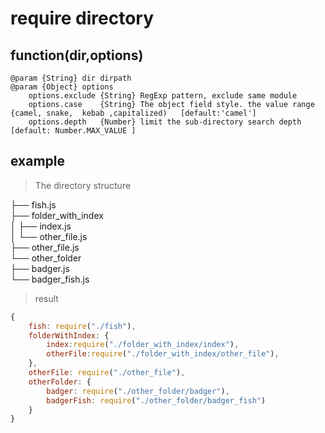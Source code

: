 #  require directory

## function(dir,options)

```
@param {String} dir dirpath
@param {Object} options 
    options.exclude {String} RegExp pattern, exclude same module  
    options.case    {String} The object field style. the value range {camel, snake,  kebab ,capitalized)   [default:'camel']
    options.depth   {Number} limit the sub-directory search depth    [default: Number.MAX_VALUE ]
```

## example

> The directory structure

├── fish.js   
├── folder_with_index   
│   ├── index.js   
│   └── other_file.js   
├── other_file.js   
└── other_folder   
    ├── badger.js   
    └── badger_fish.js   

> result

```js
{
    fish: require("./fish"),
    folderWithIndex: {
        index:require("./folder_with_index/index"),
        otherFile:require("./folder_with_index/other_file"),
    },
    otherFile: require("./other_file"),
    otherFolder: {
        badger: require("./other_folder/badger"),
        badgerFish: require("./other_folder/badger_fish")
    }
}
```
